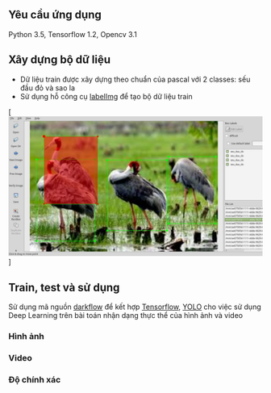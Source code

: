 


## Yêu cầu ứng dụng
 Python 3.5, Tensorflow 1.2, Opencv 3.1

## Xây dựng bộ dữ liệu
- Dữ liệu train được xây dựng theo chuẩn của pascal với 2 classes: sếu đầu đỏ và sao la 
- Sử dụng hỗ công cụ [labelImg](https://github.com/tzutalin/labelImg) để tạo bộ dữ liệu train

 [![img](train_seu_dau_do.png)] 
 

## Train, test và sử dụng
 Sử dụng mã nguồn [darkflow](https://github.com/thtrieu/darkflow) để kết hợp [Tensorflow](https://www.tensorflow.org/), [YOLO](https://pjreddie.com/darknet/yolo/) cho việc sử dụng Deep Learning trên bài toán nhận dạng thực thể của hình ảnh và video

### Hình ảnh

### Video

### Độ chính xác

 